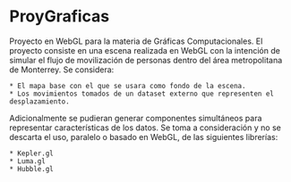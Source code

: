# ProyGraficas

Proyecto en WebGL para la materia de Gráficas Computacionales. El proyecto consiste en una escena realizada en WebGL con la intención de simular el flujo de movilización de personas dentro del área metropolitana de Monterrey. Se considera:

	* El mapa base con el que se usara como fondo de la escena. 
	* Los movimientos tomados de un dataset externo que representen el desplazamiento. 

Adicionalmente se pudieran generar componentes simultáneos para representar características de los datos. Se toma a consideración y no se descarta el uso, paralelo o basado en WebGL, de las siguientes librerías: 

	* Kepler.gl
	* Luma.gl
	* Hubble.gl

